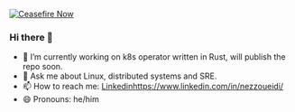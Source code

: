 [![Ceasefire Now](https://badge.techforpalestine.org/default)](https://techforpalestine.org/learn-more)

### Hi there 👋

- 🔭 I’m currently working on k8s operator written in Rust, will publish the repo soon.
- 💬 Ask me about Linux, distributed systems and SRE.
- 📫 How to reach me: [Linkedin](https://www.linkedin.com/in/nezzoueidi/)https://www.linkedin.com/in/nezzoueidi/
- 😄 Pronouns: he/him

  

